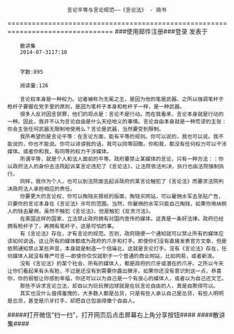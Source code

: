                        言论平等与言论规范——《言论法》 - 简书
================================================================================
###使用邮件注册###登录        发表于


        
        散讲集
        2014-07-3117:10


        字数:895

        阅读量:126

        言论权本身是一种权力。记者被称为无冕之王，是因为他的笔是武器。之所以强调笔杆子枪杆子要握在党手里的原则，是因为笔杆子本身和枪杆子一样，是一种武器。
        很多人反对因言获罪，他们的观点是：言论不是行动。而在我看来，言论本身就是行动的一种。因此，我并不认为言论自由是什么天经地义的事情。言论自由本身就是一种荒谬的主张：你会主张任何武器无限制地使用么？言论是武器，当然要受到限制。
        我所希望的是言论平等：在言论方面，能有平等的规则。你可以说的，我也可以说。我不能说的，你也不能说。你可以诽谤我的话，我可以同等回敬。你和我，都没有任何权力可以干涉媒体。或者你和我，有同等的权力干涉媒体。
        所谓平等，就是个人和法人面前的平等。政府要禁止某媒体的言论，只有一种方法：：你以政府法人的身份去法院起诉某言论违犯了《言论法》，让法院依法判决，执行也由法院强制执行。
        同样，我作为个人，也可以到法院面去起诉政府的某言论触犯了《言论法》而要求法院判决政府法人承担相应的责任。
        你要更大的言论权，你可以掏钱买报纸的版面，掏钱买网站，可以雇佣水军去张贴广告，只要你的言论本身在《言论法》许可的范围。当然，你雇佣的水军只能自己掏钱，如果你用纳税人的钱去雇佣，虽然不触犯《言论法》，但是触犯《反贪污法》。
        在美国这样的国家，立法禁止政府拥有对国内宣传的媒体。这真是一条好法律。政府已经拥有枪杆子了，再拥有笔杆子，这是可怕的事。
        有《言论法》存在，才有言论的规范。否则，政府随便一个通知就可以禁止所有的媒体应该如何说话。这让所有的媒体都成为政府的爪牙和打手。即使你们没有直接发表官方文章，但是依照通知禁止某些声音，本身就是制造一个信噪比，这就是言论打手。没有《言论法》存在，任何媒体人就没有尊严可言——即使你仅仅就职于一个普通的商业网站，比如网易，或者新浪。
        没有《言论法》的某个社会，所有的媒体人，都是政府的爪牙或潜在的爪牙。之所以今天让你们看起来有头有脸，不过是还没有到需要你露出獠牙。如果你还没有意识到这一点，恭喜你，你的弱智让你感到幸福，你还可以以为自己是一个有良心的媒体人，或者以为自己还文艺。
        那些不诉求言论立法，却自以为玩玩擦边球就是在玩言论自由的人，真是自欺得可以。
        其实也没什么值得羞愧的，大多数人都是怂货，只是有些人承认自己是怂货，有些人明明是怂货，甚至是爪牙打手，却把自己包装得像个自由人。
#####打开微信“扫一扫”，打开网页后点击屏幕右上角分享按钮####
        ####散讲集####
      
